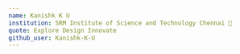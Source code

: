 ```yaml
---
name: Kanishk K U
institution: SRM Institute of Science and Technology Chennai 🚩
quote: Explore Design Innovate
github_user: Kanishk-K-U
---
```

